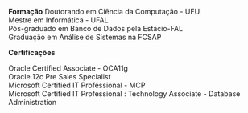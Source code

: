 
**Formação**
Doutorando em Ciência da Computação - UFU <br/>
Mestre em Informática - UFAL<br/>
Pós-graduado em Banco de Dados pela Estácio-FAL<br/>
Graduação em Análise de Sistemas na FCSAP<br/>





**Certificações**

Oracle Certified Associate - OCA11g <br/>
Oracle 12c Pre Sales Specialist<br/> 
Microsoft Certified IT Professional - MCP<br/> 
Microsoft Certified IT Professional : Technology Associate - Database Administration<br/>

